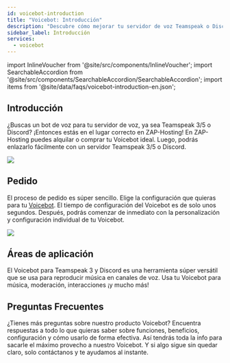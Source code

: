 ```yaml
---
id: voicebot-introduction
title: "Voicebot: Introducción"
description: "Descubre cómo mejorar tu servidor de voz Teamspeak o Discord con un Voicebot versátil para música y moderación → Aprende más ahora"
sidebar_label: Introducción
services:
  - voicebot
---
```


import InlineVoucher from '@site/src/components/InlineVoucher';
import SearchableAccordion from '@site/src/components/SearchableAccordion/SearchableAccordion';
import items from '@site/data/faqs/voicebot-introduction-en.json';

## Introducción

¿Buscas un bot de voz para tu servidor de voz, ya sea Teamspeak 3/5 o Discord? ¡Entonces estás en el lugar correcto en ZAP-Hosting! En ZAP-Hosting puedes alquilar o comprar tu Voicebot ideal. Luego, podrás enlazarlo fácilmente con un servidor Teamspeak 3/5 o Discord.

![](https://screensaver01.zap-hosting.com/index.php/s/7gJ9DLXMzCsYdok/preview)

<InlineVoucher />

## Pedido
El proceso de pedido es súper sencillo. Elige la configuración que quieras para tu [Voicebot](https://zap-hosting.com/en/shop/product/voicebot/). El tiempo de configuración del Voicebot es de solo unos segundos. Después, podrás comenzar de inmediato con la personalización y configuración individual de tu Voicebot.

![](https://screensaver01.zap-hosting.com/index.php/s/6siF2pLmaZe2DsC/preview)

## Áreas de aplicación
El Voicebot para Teamspeak 3 y Discord es una herramienta súper versátil que se usa para reproducir música en canales de voz. Usa tu Voicebot para música, moderación, interacciones ¡y mucho más!

## Preguntas Frecuentes
¿Tienes más preguntas sobre nuestro producto Voicebot? Encuentra respuestas a todo lo que quieras saber sobre funciones, beneficios, configuración y cómo usarlo de forma efectiva. Así tendrás toda la info para sacarle el máximo provecho a nuestro Voicebot. Y si algo sigue sin quedar claro, solo contáctanos y te ayudamos al instante.
<SearchableAccordion items={items} />

<InlineVoucher />